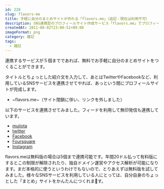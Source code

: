 ```yaml
---
id: 228
slug: flavors-me
title: 手軽に自分のまとめサイトが作れる「flavors.me」（追記：現在は利用不可）
description: SNS連携型のプロフィールサイト作成サービス「flavors.me」でプロフィールページを作ってみました。
createdAt: 2011-06-02T23:00:51+09:00
imageFormat: png
category: 雑記
tags:
  - 雑記
---
```


連携するサービスが５個までであれば、無料でお手軽に自分のまとめサイトをつくることができます。

タイトルとちょっとした紹介文を入力して、あとはTwitterやFacebookなど、利用しているSNSサービスを連携させてやれば、あっという間にプロフィールサイトが完成します。

<app-capture-image article-id="228" img-file-name="flaversme.png" caption="flavers.me"></app-capture-image>

* ~flavors.me~（サイト閉鎖に伴い、リンクを外しました）

以下のサービスを連携させてみました。フィードを利用して無印発信も連携しています。

* <a href="https://mujiota.com/" target="_blank">mujiota</a>
* <a href="https://twitter.com/aiza_wai" target="_blank">twitter</a>
* <a href="http://www.facebook.com/aizawai" target="_blank">Facebook</a>
* <a href="https://ja.foursquare.com/aiza_wai" target="_blank">Foursquare</a>
* <a href="http://instagr.am/" target="_blank">Instagram</a>

flavors.meは無料版の場合は5個まで連携可能です。年間20ドル払って有料版にするとこの制限が解除されたり、独自ドメイン運営やアクセス解析が可能になります。まだ本格的に使うというわけでもないので、とりあえずは無料版を試してみました。様々なSNSサービスを利用している人にとっては、自分自身のちょっとした「まとめ」サイトをかんたんにつくれます。

